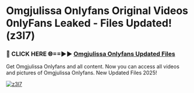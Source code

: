 # Omgjulissa Onlyfans Original Videos 0nlyFans Leaked - Files Updated! (z3l7)

<h3>🔴 CLICK HERE 🌐==►► <a href="https://tinyurl.com/2m67pmp6" rel="nofollow">Omgjulissa Onlyfans Updated Files</a></h3>

Get Omgjulissa Onlyfans and all content. Now you can access all videos and pictures of Omgjulissa Onlyfans. New Updated Files 2025!

[![z3l7](https://i.imgur.com/H4QAA4z.gif)](https://tinyurl.com/2m67pmp6)